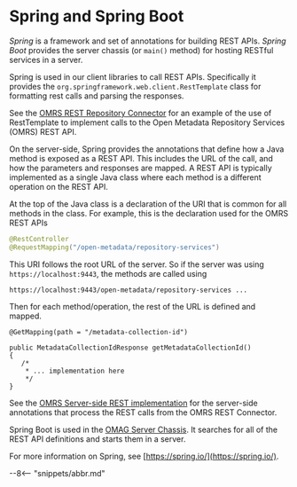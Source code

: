 <!-- SPDX-License-Identifier: CC-BY-4.0 -->
<!-- Copyright Contributors to the ODPi Egeria project. -->

# Spring and Spring Boot

*Spring* is a framework and set of annotations for building REST APIs.  *Spring Boot* provides the server chassis
(or `main()` method) for hosting RESTful services in a server.

Spring is used in our client libraries to call REST APIs.  Specifically it provides the
`org.springframework.web.client.RestTemplate` class for formatting rest calls and parsing the responses.

See the [OMRS REST Repository Connector](../open-metadata-implementation/adapters/open-connectors/repository-services-connectors/open-metadata-collection-store-connectors/omrs-rest-repository-connector/README.md)
for an example of the use of RestTemplate to implement calls to the Open Metadata Repository Services (OMRS)
REST API.

On the server-side, Spring provides the annotations that define how a Java method is exposed as a REST API.
This includes the URL of the call, and how the parameters and responses are mapped.
A REST API is typically implemented as a single Java class where each method is a different operation on the
REST API.

At the top of the Java class is a declaration of the URI that is common for all methods in the class.
For example, this is the declaration used for the OMRS REST APIs

```java
@RestController
@RequestMapping("/open-metadata/repository-services")
```

This URI follows the root URL of the server.  So if the server was using `https://localhost:9443`, the methods are called
using

```
https://localhost:9443/open-metadata/repository-services ...
```

Then for each method/operation, the rest of the URL is defined and mapped.

```
@GetMapping(path = "/metadata-collection-id")

public MetadataCollectionIdResponse getMetadataCollectionId()
{
   /*
    * ... implementation here
    */
}
```

See the [OMRS Server-side REST implementation](../open-metadata-implementation/repository-services/repository-services-spring/README.md)
for the server-side annotations that process the REST calls from the OMRS REST Connector.

Spring Boot is used in the 
[OMAG Server Chassis](/egeria-docs/services/server-chassis).
It searches for all of the REST API definitions and starts them in a server.

For more information on Spring, see [https://spring.io/](https://spring.io/).

--8<-- "snippets/abbr.md"
